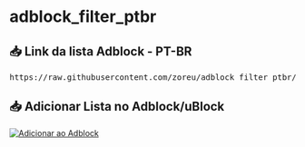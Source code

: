 # adblock_filter_ptbr

## 📥 Link da lista Adblock - PT-BR

<pre>
https://raw.githubusercontent.com/zoreu/adblock_filter_ptbr/refs/heads/main/adblock_list.txt
</pre>

## 📥 Adicionar Lista no Adblock/uBlock

<a href="abp:subscribe?location=https://raw.githubusercontent.com/zoreu/adblock_filter_ptbr/refs/heads/main/adblock_list.txt&title=PT-BR%20FILTER">
  <img src="https://img.shields.io/badge/➕%20Adicionar%20ao%20Adblock-blue?logo=adblock&style=for-the-badge" alt="Adicionar ao Adblock">
</a>


